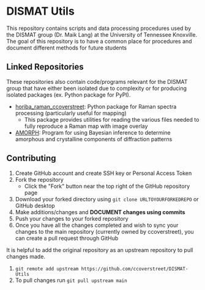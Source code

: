 # DISMAT Utils

This repository contains scripts and data processing procedures used by the DISMAT group (Dr. Maik Lang) at the University of Tennessee Knoxville. The goal of this repository is to have a common place for procedures and document different methods for future students


## Linked Repositories

These repositories also contain code/programs relevant for the DISMAT group that have either been isolated due to complexity or for producing isolated packages (ex. Python package for PyPI).

- [horiba_raman_ccoverstreet](https://github.com/ccoverstreet/horiba-raman): Python package for Raman spectra processing (particularly useful for mapping)
    - This package provides utilities for reading the various files needed to fully reproduce a Raman map with image overlay
- [AMORPH](https://github.com/ccoverstreet/AMORPH): Program for using Bayesian inference to determine amorphous and crystalline components of diffraction patterns

## Contributing

1. Create GitHub account and create SSH key or Personal Access Token
2. Fork the repository
    - Click the "Fork" button near the top right of the GitHub repository page
3. Download your forked directory using `git clone URLTOYOURFORKEDREPO` or GitHub desktop
4. Make additions/changes and **DOCUMENT changes using commits** 
5. Push your changes to your forked repository
6. Once you have all the changes completed and wish to sync your changes to the main repository (currently owned by ccoverstreet), you can create a pull request through GitHub

It is helpful to add the original repository as an upstream repository to pull changes made.

1. `git remote add upstream https://github.com/ccoverstreet/DISMAT-Utils`
2. To pull changes run `git pull upstream main`
